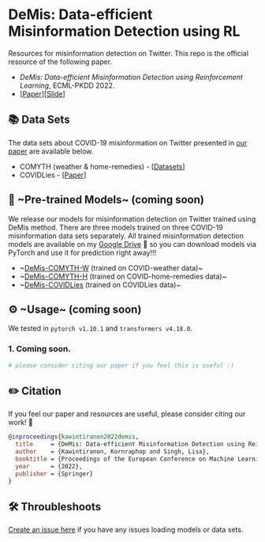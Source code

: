 # DeMis: Data-efficient Misinformation Detection using RL
Resources for misinformation detection on Twitter. This repo is the official resource of the following paper.
- *DeMis: Data-efficient Misinformation Detection using Reinforcement Learning*, ECML-PKDD 2022.
- [[Paper](https://drive.google.com/file/d/1oQL5R5YiaO3Wdj6o7Nqd7BVAN2kSMxN8/view?usp=sharing)][[Slide](https://docs.google.com/presentation/d/1buKDec8GezzwbNgR8lfj_dA4fqiVqc3qfewDq1W-Gl4/edit?usp=sharing)]

## 📚 Data Sets
The data sets about COVID-19 misinformation on Twitter presented in [our paper](https://drive.google.com/file/d/1oQL5R5YiaO3Wdj6o7Nqd7BVAN2kSMxN8/view?usp=sharing) are available below.

- COMYTH (weather & home-remedies) - [[Datasets](https://portals.mdi.georgetown.edu/public/misinformation-detection)]
- COVIDLies - [[Paper](https://aclanthology.org/2020.nlpcovid19-2.11/)]

## 🚀 ~Pre-trained Models~ (coming soon)
We release our models for misinformation detection on Twitter trained using DeMis method. There are three models trained on three COVID-19 misinformation data sets separately. All trained misinformation detection models are available on my [Google Drive](XXX) 🤗 so you can download models via PyTorch and use it for prediction right away!!!

- ~[DeMis-COMYTH-W](XXX) (trained on COVID-weather data)~
- ~[DeMis-COMYTH-H](XXX) (trained on COVID-home-remedies data)~
- ~[DeMis-COVIDLies](XXX) (trained on COVIDLies data)~

## ⚙️ ~Usage~ (coming soon)
We tested in `pytorch v1.10.1` and `transformers v4.18.0`.

### 1. Coming soon.
```python
# please consider citing our paper if you feel this is useful :)
```

## ✏️ Citation
If you feel our paper and resources are useful, please consider citing our work! 🙏
```bibtex
@inproceedings{kawintiranon2022demis,
  title     = {DeMis: Data-efficient Misinformation Detection using Reinforcement Learning},
  author    = {Kawintiranon, Kornraphop and Singh, Lisa},
  booktitle = {Proceedings of the European Conference on Machine Learning and Principles and Practice of Knowledge Discovery in Databases (ECML-PKDD)},
  year      = {2022},
  publisher = {Springer}
}
```

##  🛠 Throubleshoots
[Create an issue here](https://github.com/GU-DataLab/misinformation-detection-DeMis/issues) if you have any issues loading models or data sets.
